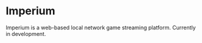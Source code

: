 # Imperium

Imperium is a web-based local network game streaming platform. Currently in development.

